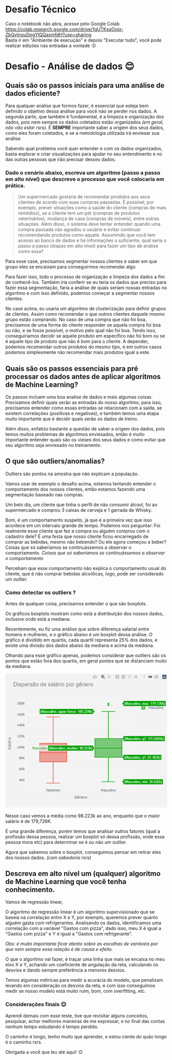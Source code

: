 # Desafio Técnico

Caso o notebook não abra, acesse pelo Google Colab https://colab.research.google.com/drive/1gUTKsqOviq-ZbQyInguDpgYlQQaxmfdH?usp=sharing
<br>
Basta ir em "Ambiente de execução" e depois "Executar tudo", você pode realizar edições nas entradas a vontade :D

# Desafio - Análise de dados 😊

## Quais são os passos iniciais para uma análise de dados eficiente?

Para qualquer análise que formos fazer, é essencial que esteja bem definido o objetivo dessa análise para você não se perder nos dados.
A segunda parte, que também é fundamental, é a limpeza e organização dos dados, pois nem sempre os dados coletados estão organizados *(em geral, não vão estar rsrs)*. É **SEMPRE** importante saber a origem dos seus dados, como eles foram coletados, e se a metodologia utilizada irá enviesar sua análise.

Sabendo qual problema você quer entender e com os dados organizados, basta explorar e criar visualizações para ajudar no seu entendimento e no das outras pessoas que irão precisar desses dados.

### Dado o cenário abaixo, escreva um algoritmo (passo a passo em alto nível) que descreve o processo que você colocaria em prática. 

> Um supermercado gostaria de recomendar produtos aos seus clientes de acordo com suas compras passadas. É possível, por exemplo, prever situações como a saúde do cliente (compras de mais remédios), se o cliente tem um pet (compras de produtos veterinários), mudança de casa (compras de móveis), entre outras situações. Além disso, o sistema deve tentar entender quando uma compra passada não agradou o usuário e evitar continuar recomendando produtos como aquele. Assumindo que você tem acesso ao banco de dados e há informações o suficiente, qual seria o passo a passo (etapas em alto nível) para fazer um tipo de análise como essa?

Para esse case, precisamos segmentar nossos clientes e saber em que grupo eles se encaixam para conseguirmos recomendar algo.

Para fazer isso, todo o processo de organização e limpeza dos dados a fim de conhecê-los. Também iria conferir se eu teria os dados que preciso para fazer essa segmentação, faria a análise de quais seriam nossas entradas no algoritmo e com isso definido, podemos começar a segmentar nossos clientes.

No case acima, eu usaria um algoritmo de clusterização para definir grupos de clientes. Assim como recomendar o que outros clientes daquele mesmo grupo estão comprando.
No caso de uma compra que não foi boa, precisamos de uma forma do cliente responder se aquela compra foi boa ou não, e se fosse possível, o motivo pelo qual não foi boa. Tendo isso, conseguiríamos decidir se aquele produto em especifico não foi bom ou se é aquele tipo de produto que não é bom para o cliente. A depender, podemos recomendar outros produtos do mesmo tipo, e em outros casos podemos simplesmente não recomendar mais produtos igual a este.

## Quais são os passos essenciais para pré processar os dados antes de aplicar algoritmos de Machine Learning?

Os passos incluem uma boa analise de dados e mais algumas coisas. Precisamos definir quais serão as entradas do nosso algoritmo, para isso, precisamos entender como essas entradas se relacionam com a saída, se existem correlações (positivas e negativas), e também temos uma etapa muito importante que é decidir quais serão os dados de treino.

Além disso, enfatizo bastante a questão de saber a origem dos dados, pois temos muitos problemas de algoritmos enviesados, então é muito importante entender quais são os vieses dos seus dados e como evitar que seu algoritmo seja enviesado no treinamento.

## O que são outliers/anomalias?

Outliers são pontos na amostra que não explicam a população. 

Vamos usar de exemplo o desafio acima, estamos tentando entender o comportamento dos nossos clientes, então estamos fazendo uma segmentação baseado nas compras. 

Um belo dia, um cliente que tinha o perfil de não consumir álcool, foi ao supermercado e comprou 3 caixas de cerveja e 1 garrada de Whisky.

Bom, é um comportamento suspeito, já que é a primeira vez que isso acontece em um intervalo grande de tempo. Podemos nos perguntar: Foi realmente esse cliente que fez a compra ou alguém comprou com o cadastro dele? É uma festa que nosso cliente ficou encarregado de comprar as bebidas, mesmo não bebendo? Ou ele agora começou a beber? Coisas que só saberíamos se continuássemos a observar o comportamento. *Coisas que só saberíamos se continuássemos a observar o comportamento*

Percebam que esse comportamento não explica o comportamento usual do cliente, que é não comprar bebidas alcoólicas, logo, pode ser considerado um outlier.

### Como detectar os outliers ?

Antes de qualquer coisa, precisamos entender o que são boxplots. 

Os gráficos boxplots mostram como está a distribuição dos nossos dados, inclusive onde está a mediana. 

Recentemente, eu fiz uma análise que sobre diferença salarial entre homens e mulheres, e o gráfico abaixo é um boxplot dessa análise. O gráfico é dividido em quartis, cada quartil representa 25% dos dados, e existe uma divisão dos dados abaixo da mediana e acima da mediana. 

Olhando para esse gráfico apenas, podemos considerar que outliers são os pontos que estão fora dos quartis, em geral pontos que se distanciam muito da mediana.  

![boxplot.png](boxplot.png)

Nesse caso vemos a média como 98.223k ao ano, enquanto que o maior salário é de 179,726K.

É uma grande diferença, porém temos que analisar outros fatores (qual a profissão dessa pessoa, realizar um boxplot só dessa profissão, onde essa pessoa mora etc) para determinar se é ou não um outlier.

Agora que sabemos sobre o boxplot, conseguimos pensar em retirar eles dos nossos dados. *(com sabedoria rsrs)*

## Descreva em alto nível um (qualquer) algoritmo de Machine Learning que você tenha conhecimento.

Vamos de regressão linear,

O algoritmo de regressão linear é um algoritmo supervisionado que se baseia na correlação entre X e Y, por exemplo, queremos prever quanto alguém gasta com refrigerantes. Analisando os dados, identificamos uma correlação com a variável "Gastos com pizza", dado isso, meu X é igual a "Gastos com pizza" e Y é igual a "Gastos com refrigerante".

*Obs: é muito importante ficar atento sobre as escolhas de variáveis por que nem sempre essa relação é de causa e efeito.*

O que o algoritmo vai fazer, é traçar uma linha que mais se encaixa no meu eixo X e Y, achando um coeficiente de angulação da reta, calculando os desvios e dando sempre preferência a menores desvios.

Temos algumas métricas para medir a acurácia do modelo, que penalizam levando em consideração os desvios da reta, e com isso conseguimos medir se nosso modelo está muito ruim, bom, com overfitting, etc.


### Considerações finais 😌

Aprendi demais com esse teste, tive que revisitar alguns conceitos, pesquisar, achar melhores maneiras de me expressar, e no final das contas nenhum tempo estudando é tempo perdido.

O caminho é longo, tenho muito que aprender, e estou ciente do quão longo é o caminho rsrs.

Obrigada a você que leu até aqui! :D
